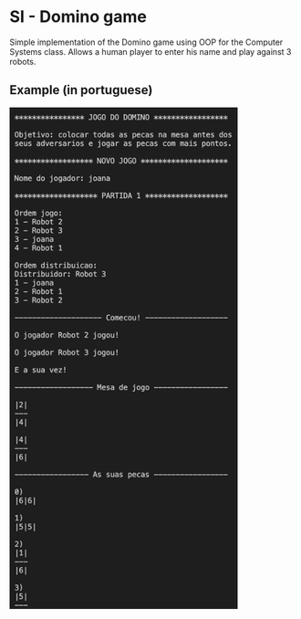 # SI - Domino game

Simple implementation of the Domino game using OOP for the Computer Systems class. Allows a human player to enter his name and play against 3 robots.

## Example (in portuguese)
<img width="400" src="example.png" align="left" margin="20px">
